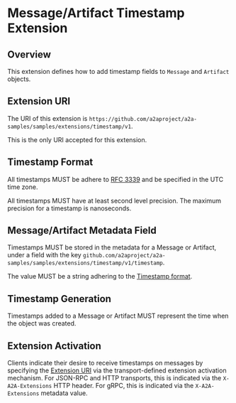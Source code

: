 # Message/Artifact Timestamp Extension

## Overview

This extension defines how to add timestamp fields to `Message` and `Artifact`
objects.

## Extension URI

The URI of this extension is `https://github.com/a2aproject/a2a-samples/samples/extensions/timestamp/v1`.

This is the only URI accepted for this extension.

## Timestamp Format

All timestamps MUST be adhere to
[RFC 3339](https://datatracker.ietf.org/doc/html/rfc3339) and be specified in
the UTC time zone.

All timestamps MUST have at least second level precision. The maximum precision
for a timestamp is nanoseconds.

## Message/Artifact Metadata Field

Timestamps MUST be stored in the metadata for a Message or Artifact, under a
field with the key `github.com/a2aproject/a2a-samples/samples/extensions/timestamp/v1/timestamp`.

The value MUST be a string adhering to the [Timestamp format](#timestamp-format).

## Timestamp Generation

Timestamps added to a Message or Artifact MUST represent the time when the
object was created.

## Extension Activation

Clients indicate their desire to receive timestamps on messages by specifying
the [Extension URI](#extension-uri) via the transport-defined extension
activation mechanism. For JSON-RPC and HTTP transports, this is indicated via
the `X-A2A-Extensions` HTTP header. For gRPC, this is indicated via the
`X-A2A-Extensions` metadata value.
